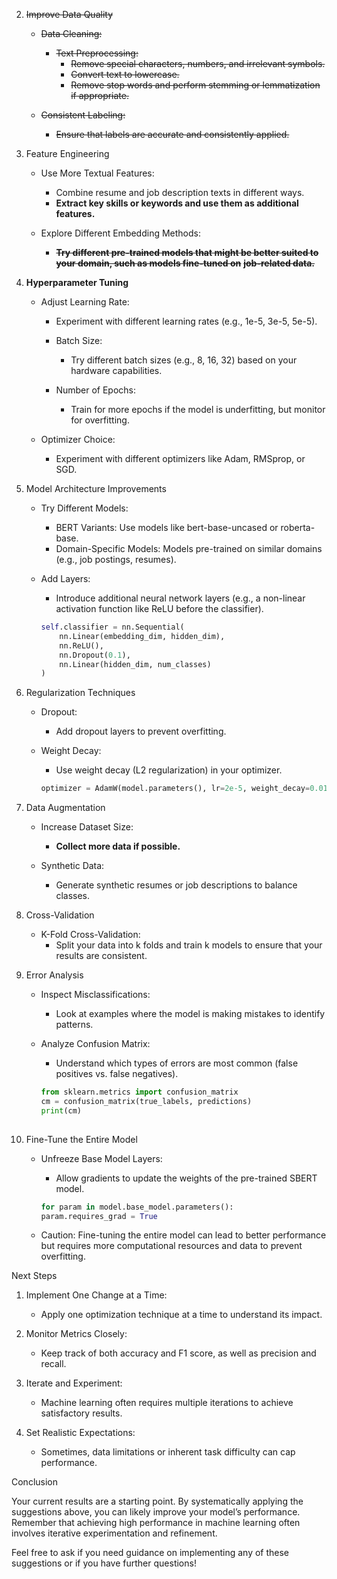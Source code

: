 2. ~~Improve Data Quality~~

	- ~~Data Cleaning:~~
	    - ~~Text Preprocessing:~~
	        - ~~Remove special characters, numbers, and irrelevant symbols.~~
	        - ~~Convert text to lowercase.~~
	        - ~~Remove stop words and perform stemming or lemmatization if appropriate.~~


	- ~~Consistent Labeling:~~
	    - ~~Ensure that labels are accurate and consistently applied.~~


3. Feature Engineering

	- Use More Textual Features:
	    - Combine resume and job description texts in different ways.
	    - **Extract key skills or keywords and use them as additional features.**

	- Explore Different Embedding Methods:
	    - ~~**Try different pre-trained models that might be better suited to your domain, such as models fine-tuned on**~~
	      ~~**job-related data.**~~


4. **Hyperparameter Tuning**

	- Adjust Learning Rate:
	    - Experiment with different learning rates (e.g., 1e-5, 3e-5, 5e-5).
	    
	    - Batch Size:
	        - Try different batch sizes (e.g., 8, 16, 32) based on your hardware capabilities.
	    
	    - Number of Epochs:
	        - Train for more epochs if the model is underfitting, but monitor for overfitting.
	    

	- Optimizer Choice:
	    - Experiment with different optimizers like Adam, RMSprop, or SGD.


5. Model Architecture Improvements

	- Try Different Models:
	    - BERT Variants: Use models like bert-base-uncased or roberta-base.
	    - Domain-Specific Models: Models pre-trained on similar domains (e.g., job postings, resumes).

	- Add Layers:
	    - Introduce additional neural network layers (e.g., a non-linear activation function like ReLU before the
	      classifier).
	    ```python
	    self.classifier = nn.Sequential(
	        nn.Linear(embedding_dim, hidden_dim),
	        nn.ReLU(),
	        nn.Dropout(0.1),
	        nn.Linear(hidden_dim, num_classes)
	    )
	    ```


6. Regularization Techniques

	- Dropout:
	    - Add dropout layers to prevent overfitting.

	- Weight Decay:
	    - Use weight decay (L2 regularization) in your optimizer.
	    ```python
	    optimizer = AdamW(model.parameters(), lr=2e-5, weight_decay=0.01)
	    ```


7. Data Augmentation

	- Increase Dataset Size:
	    - **Collect more data if possible.**

	- Synthetic Data:
	    - Generate synthetic resumes or job descriptions to balance classes.


8. Cross-Validation
	- K-Fold Cross-Validation:
	    - Split your data into k folds and train k models to ensure that your results are consistent.


9. Error Analysis

	- Inspect Misclassifications:
	    - Look at examples where the model is making mistakes to identify patterns.

	- Analyze Confusion Matrix:
	    - Understand which types of errors are most common (false positives vs. false negatives).
	  ```python
	  from sklearn.metrics import confusion_matrix
	  cm = confusion_matrix(true_labels, predictions)
	  print(cm)
	    
	  ```


10. Fine-Tune the Entire Model

	- Unfreeze Base Model Layers:
	    - Allow gradients to update the weights of the pre-trained SBERT model.
	  ```python
	  for param in model.base_model.parameters():
	  param.requires_grad = True
	  ```

	- Caution: Fine-tuning the entire model can lead to better performance but requires more computational resources and
	  data to prevent overfitting.






Next Steps

1. Implement One Change at a Time:
    - Apply one optimization technique at a time to understand its impact.

2. Monitor Metrics Closely:
    - Keep track of both accuracy and F1 score, as well as precision and recall.

3. Iterate and Experiment:
    - Machine learning often requires multiple iterations to achieve satisfactory results.

4. Set Realistic Expectations:
    - Sometimes, data limitations or inherent task difficulty can cap performance.

Conclusion

Your current results are a starting point. By systematically applying the suggestions above, you can likely improve your
model’s performance. Remember that achieving high performance in machine learning often involves iterative
experimentation and refinement.

Feel free to ask if you need guidance on implementing any of these suggestions or if you have further questions!